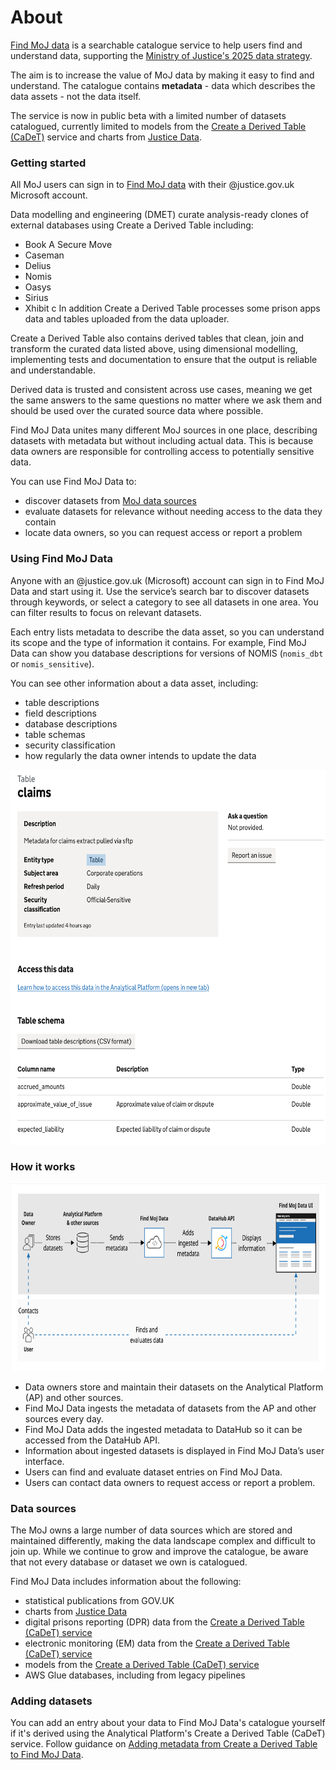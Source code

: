 # About

[Find MoJ data](https://find-moj-data.service.justice.gov.uk/) is a searchable catalogue service to help users find and understand data, supporting the [Ministry of Justice's 2025 data strategy](https://www.gov.uk/government/publications/ministry-of-justice-digital-strategy-2025).

The aim is to increase the value of MoJ data by making it easy to find and understand. The catalogue contains **metadata** - data which describes the data assets - not the data itself.

The service is now in public beta with a limited number of datasets catalogued, currently limited to models from the [Create a Derived Table (CaDeT)](https://github.com/moj-analytical-services/create-a-derived-table) service and charts from [Justice Data](https://data.justice.gov.uk/).

### Getting started

All MoJ users can sign in to [Find MoJ data](https://find-moj-data.service.justice.gov.uk/) with their @justice.gov.uk Microsoft account.

Data modelling and engineering (DMET) curate analysis-ready clones of external databases using Create a Derived Table including:

- Book A Secure Move
- Caseman
- Delius
- Nomis
- Oasys
- Sirius
- Xhibit
c
In addition Create a Derived Table processes some prison apps data and tables uploaded from the data uploader.

Create a Derived Table also contains derived tables that clean, join and transform the curated data listed above, using dimensional modelling, implementing tests and documentation to ensure that the output is reliable and understandable.

Derived data is trusted and consistent across use cases, meaning we get the same answers to the same questions no matter where we ask them and should be used over the curated source data where possible.

Find MoJ Data unites many different MoJ sources in one place, describing datasets with metadata but without including actual data. This is because data owners are responsible for controlling access to potentially sensitive data.

You can use Find MoJ Data to:

* discover datasets from [MoJ data sources](#moj-data-sources)
* evaluate datasets for relevance without needing access to the data they contain
* locate data owners, so you can request access or report a problem

### Using Find MoJ Data

Anyone with an @justice.gov.uk (Microsoft) account can sign in to Find MoJ Data and start using it. Use the service’s search bar to discover datasets through keywords, or select a category to see all datasets in one area. You can filter results to focus on relevant datasets.

Each entry lists metadata to describe the data asset, so you can understand its scope and the type of information it contains. For example, Find MoJ Data can show you database descriptions for versions of NOMIS (`nomis_dbt` or `nomis_sensitive`).

You can see other information about a data asset, including:

* table descriptions
* field descriptions
* database descriptions
* table schemas
* security classification
* how regularly the data owner intends to update the data

<img src="/static/assets/images/guide/example-table-entity.jpg" alt="A screenshot illustrating a data asset example showcasing format type, table descriptions, field descriptions, database descriptions, table schemas, security classification, and how regularly the data owner intends to update the data" width="600" height="600">

### How it works

<img src="/static/assets/images/guide/fmd-process-schematic.svg" alt="A flowchart illustrating the steps in the Find MoJ Data process, starting with data owners providing datasets and ending with Find MoJ Data users accessing the information" width="700" height="300">

* Data owners store and maintain their datasets on the Analytical Platform (AP) and other sources.
* Find MoJ Data ingests the metadata of datasets from the AP and other sources every day.
* Find MoJ Data adds the ingested metadata to DataHub so it can be accessed from the DataHub API.
* Information about ingested datasets is displayed in Find MoJ Data’s user interface.
* Users can find and evaluate dataset entries on Find MoJ Data.
* Users can contact data owners to request access or report a problem.

### Data sources

The MoJ owns a large number of data sources which are stored and maintained differently, making the data landscape complex and difficult to join up. While we continue to grow and improve the catalogue, be aware that not every database or dataset we own is catalogued.

Find MoJ Data includes information about the following:

* statistical publications from GOV.UK
* charts from [Justice Data](https://data.justice.gov.uk/)
* digital prisons reporting (DPR) data from the [Create a Derived Table (CaDeT) service](https://github.com/moj-analytical-services/create-a-derived-table)
* electronic monitoring (EM) data from the [Create a Derived Table (CaDeT) service](https://github.com/moj-analytical-services/create-a-derived-table)
* models from the [Create a Derived Table (CaDeT) service](https://github.com/moj-analytical-services/create-a-derived-table)
* AWS Glue databases, including from legacy pipelines

### Adding datasets

You can add an entry about your data to Find MoJ Data's catalogue yourself if it's derived using the Analytical Platform's Create a Derived Table (CaDeT) service. Follow guidance on [Adding metadata from Create a Derived Table to Find MoJ Data](/userguide/create-a-derived-table).

